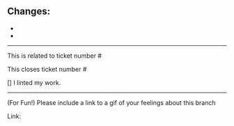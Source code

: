 ## Changes: 
- 
- 

---
This is related to ticket number #

This closes ticket number #

[] I linted my work.

---
(For Fun!) Please include a link to a gif of your feelings about this branch

Link: 